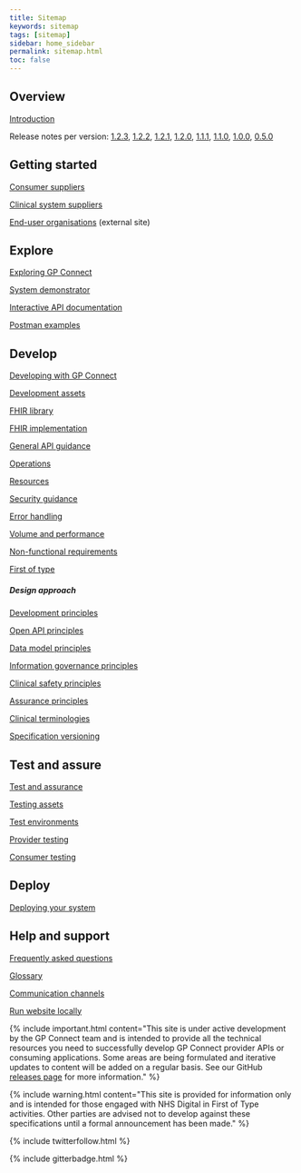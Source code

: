 ```yaml
---
title: Sitemap
keywords: sitemap
tags: [sitemap]
sidebar: home_sidebar
permalink: sitemap.html
toc: false
---
```


## Overview ##
[Introduction](index.html)

Release notes per version: [1.2.3](release_notes/overview_release_notes_1_2_3.html), [1.2.2](overview_release_notes_1_2_2.html), 
[1.2.1](overview_release_notes_1_2_1.html), [1.2.0](overview_release_notes_1_2_0.html), [1.1.1](overview_release_notes_1_1_1.html), [1.1.0](overview_release_notes_1_1_0.html), [1.0.0](overview_release_notes_1_0_0.html), [0.5.0](overview_release_notes_0_5_0.html)

## Getting started ##

[Consumer suppliers](overview_consumer_supplier.html)

[Clinical system suppliers](overview_clinical_system_supplier.html)

[End-user organisations](https://digital.nhs.uk/services/gp-connect) (external site)

## Explore ##

[Exploring GP Connect](overview_explore.html)

[System demonstrator](system_demonstrator.html)

[Interactive API documentation](system_swagger.html)

[Postman examples](system_reference_postman.html)

## Develop ##

[Developing with GP Connect](overview_development.html)

[Development assets](development_deliverables.html)

[FHIR library](development_fhir_open_source_guidance.html)

[FHIR implementation](development_fhir_api_guidance.html)

[General API guidance](development_general_api_guidance.html)

[Operations](development_fhir_operation_guidance.htm)

[Resources](development_fhir_resource_guidance.html)

[Security guidance](development_api_security_guidance.html)

[Error handling](development_fhir_error_handling_guidance.html)

[Volume and performance](development_api_volume_and_performance.html)

[Non-functional requirements](development_api_non_functional_requirements.html)

[First of type](overview_first_of_type.html)

##### Design approach #####

[Development principles](designprinciples_development_principles.html)

[Open API principles](designprinciples_open_api_principles.html)

[Data model principles](designprinciples_data_model_principles.html)

[Information governance principles](designprinciples_ig_principles.html)

[Clinical safety principles](designprinciples_clinical_safety_principles.html)

[Assurance principles](designprinciples_assurance_principles.html)

[Clinical terminologies](design_clinical_terminologies.html)

[Specification versioning](design_product_versioning.html)

## Test and assure ##

[Test and assurance](overview_test_and_assurance.html)

[Testing assets](testing_deliverables.html)

[Test environments](testing_environments.html)

[Provider testing](testing_api_provider_testing.html)

[Consumer testing](testing_api_consumer_testing.html)

## Deploy ##

[Deploying your system](overview_deployment.html)

## Help and support ##

[Frequently asked questions](support_faq.html)

[Glossary](overview_glossary.html)

[Communication channels](support_communications.html)

[Run website locally](support_run_website_locally.html)

{% include important.html content="This site is under active development by the GP Connect team and is intended to provide all the technical resources you need to successfully develop GP Connect provider APIs or consuming applications. Some areas are being formulated and iterative updates to content will be added on a regular basis. See our GitHub [releases page](https://github.com/nhsconnect/gpconnect/releases) for more information." %}

{% include warning.html content="This site is provided for information only and is intended for those engaged with NHS Digital in First of Type activities. Other parties are advised not to develop against these specifications until a formal announcement has been made." %}

{% include twitterfollow.html %}

{% include gitterbadge.html %}

